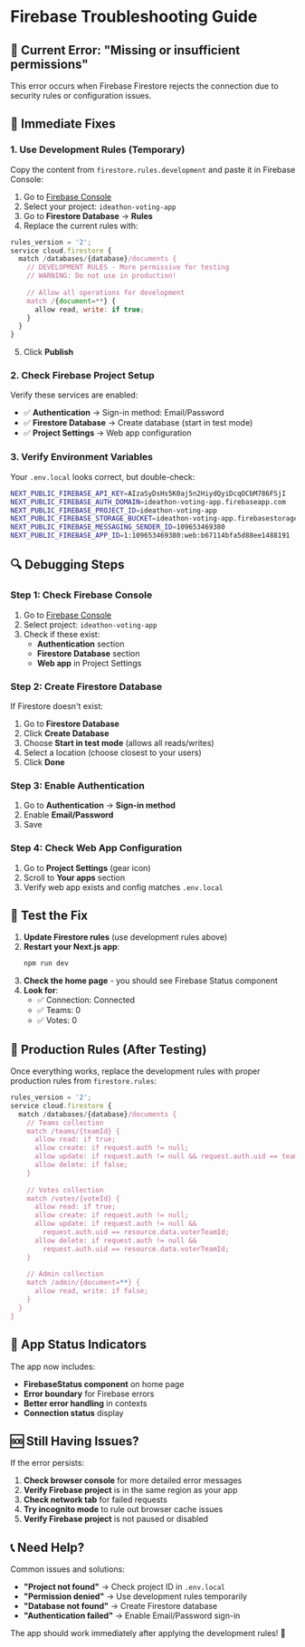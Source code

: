 # Firebase Troubleshooting Guide

## 🚨 **Current Error: "Missing or insufficient permissions"**

This error occurs when Firebase Firestore rejects the connection due to security rules or configuration issues.

## 🔧 **Immediate Fixes**

### **1. Use Development Rules (Temporary)**
Copy the content from `firestore.rules.development` and paste it in Firebase Console:

1. Go to [Firebase Console](https://console.firebase.google.com/)
2. Select your project: `ideathon-voting-app`
3. Go to **Firestore Database** → **Rules**
4. Replace the current rules with:

```javascript
rules_version = '2';
service cloud.firestore {
  match /databases/{database}/documents {
    // DEVELOPMENT RULES - More permissive for testing
    // WARNING: Do not use in production!
    
    // Allow all operations for development
    match /{document=**} {
      allow read, write: if true;
    }
  }
}
```

5. Click **Publish**

### **2. Check Firebase Project Setup**
Verify these services are enabled:

- ✅ **Authentication** → Sign-in method: Email/Password
- ✅ **Firestore Database** → Create database (start in test mode)
- ✅ **Project Settings** → Web app configuration

### **3. Verify Environment Variables**
Your `.env.local` looks correct, but double-check:

```bash
NEXT_PUBLIC_FIREBASE_API_KEY=AIzaSyDsHs5K0aj5n2HiydQyiDcqOCbM786FSjI
NEXT_PUBLIC_FIREBASE_AUTH_DOMAIN=ideathon-voting-app.firebaseapp.com
NEXT_PUBLIC_FIREBASE_PROJECT_ID=ideathon-voting-app
NEXT_PUBLIC_FIREBASE_STORAGE_BUCKET=ideathon-voting-app.firebasestorage.app
NEXT_PUBLIC_FIREBASE_MESSAGING_SENDER_ID=109653469380
NEXT_PUBLIC_FIREBASE_APP_ID=1:109653469380:web:b67114bfa5d88ee1488191
```

## 🔍 **Debugging Steps**

### **Step 1: Check Firebase Console**
1. Go to [Firebase Console](https://console.firebase.google.com/)
2. Select project: `ideathon-voting-app`
3. Check if these exist:
   - **Authentication** section
   - **Firestore Database** section
   - **Web app** in Project Settings

### **Step 2: Create Firestore Database**
If Firestore doesn't exist:
1. Go to **Firestore Database**
2. Click **Create Database**
3. Choose **Start in test mode** (allows all reads/writes)
4. Select a location (choose closest to your users)
5. Click **Done**

### **Step 3: Enable Authentication**
1. Go to **Authentication** → **Sign-in method**
2. Enable **Email/Password**
3. Save

### **Step 4: Check Web App Configuration**
1. Go to **Project Settings** (gear icon)
2. Scroll to **Your apps** section
3. Verify web app exists and config matches `.env.local`

## 🧪 **Test the Fix**

1. **Update Firestore rules** (use development rules above)
2. **Restart your Next.js app**:
   ```bash
   npm run dev
   ```
3. **Check the home page** - you should see Firebase Status component
4. **Look for**:
   - ✅ Connection: Connected
   - ✅ Teams: 0
   - ✅ Votes: 0

## 🚀 **Production Rules (After Testing)**

Once everything works, replace the development rules with proper production rules from `firestore.rules`:

```javascript
rules_version = '2';
service cloud.firestore {
  match /databases/{database}/documents {
    // Teams collection
    match /teams/{teamId} {
      allow read: if true;
      allow create: if request.auth != null;
      allow update: if request.auth != null && request.auth.uid == teamId;
      allow delete: if false;
    }
    
    // Votes collection
    match /votes/{voteId} {
      allow read: if true;
      allow create: if request.auth != null;
      allow update: if request.auth != null && 
        request.auth.uid == resource.data.voterTeamId;
      allow delete: if request.auth != null && 
        request.auth.uid == resource.data.voterTeamId;
    }
    
    // Admin collection
    match /admin/{document=**} {
      allow read, write: if false;
    }
  }
}
```

## 📱 **App Status Indicators**

The app now includes:

- **FirebaseStatus component** on home page
- **Error boundary** for Firebase errors
- **Better error handling** in contexts
- **Connection status** display

## 🆘 **Still Having Issues?**

If the error persists:

1. **Check browser console** for more detailed error messages
2. **Verify Firebase project** is in the same region as your app
3. **Check network tab** for failed requests
4. **Try incognito mode** to rule out browser cache issues
5. **Verify Firebase project** is not paused or disabled

## 📞 **Need Help?**

Common issues and solutions:

- **"Project not found"** → Check project ID in `.env.local`
- **"Permission denied"** → Use development rules temporarily
- **"Database not found"** → Create Firestore database
- **"Authentication failed"** → Enable Email/Password sign-in

The app should work immediately after applying the development rules! 🎯
